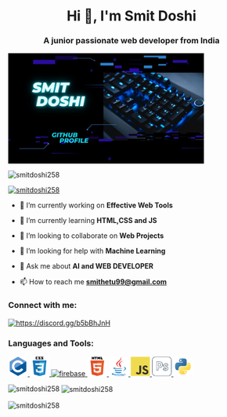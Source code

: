 <h1 align="center">Hi 👋, I'm Smit Doshi</h1>
<h3 align="center">A junior passionate web developer from India</h3>
<img align="center" width="400" alt="coding" src="smit.jpg">
<p align="left"> <img src="https://komarev.com/ghpvc/?username=smitdoshi258&label=Profile%20views&color=0e75b6&style=flat" alt="smitdoshi258" /> </p>

<p align="left"> <a href="https://github.com/ryo-ma/github-profile-trophy"><img src="https://github-profile-trophy.vercel.app/?username=smitdoshi258" alt="smitdoshi258" /></a> </p>

- 🔭 I’m currently working on **Effective Web Tools**

- 🌱 I’m currently learning **HTML,CSS and JS**

- 👯 I’m looking to collaborate on **Web Projects**

- 🤝 I’m looking for help with **Machine Learning**

- 💬 Ask me about **AI and WEB DEVELOPER**

- 📫 How to reach me **smithetu99@gmail.com**

<h3 align="left">Connect with me:</h3>
<p align="left">
<a href="https://discord.gg/https://discord.gg/b5bBhJnH" target="blank"><img align="center" src="https://raw.githubusercontent.com/rahuldkjain/github-profile-readme-generator/master/src/images/icons/Social/discord.svg" alt="https://discord.gg/b5bBhJnH" height="30" width="40" /></a>
</p>

<h3 align="left">Languages and Tools:</h3>
<p align="left"> <a href="https://www.cprogramming.com/" target="_blank" rel="noreferrer"> <img src="https://raw.githubusercontent.com/devicons/devicon/master/icons/c/c-original.svg" alt="c" width="40" height="40"/> </a> <a href="https://www.w3schools.com/css/" target="_blank" rel="noreferrer"> <img src="https://raw.githubusercontent.com/devicons/devicon/master/icons/css3/css3-original-wordmark.svg" alt="css3" width="40" height="40"/> </a> <a href="https://firebase.google.com/" target="_blank" rel="noreferrer"> <img src="https://www.vectorlogo.zone/logos/firebase/firebase-icon.svg" alt="firebase" width="40" height="40"/> </a> <a href="https://www.w3.org/html/" target="_blank" rel="noreferrer"> <img src="https://raw.githubusercontent.com/devicons/devicon/master/icons/html5/html5-original-wordmark.svg" alt="html5" width="40" height="40"/> </a> <a href="https://www.java.com" target="_blank" rel="noreferrer"> <img src="https://raw.githubusercontent.com/devicons/devicon/master/icons/java/java-original.svg" alt="java" width="40" height="40"/> </a> <a href="https://developer.mozilla.org/en-US/docs/Web/JavaScript" target="_blank" rel="noreferrer"> <img src="https://raw.githubusercontent.com/devicons/devicon/master/icons/javascript/javascript-original.svg" alt="javascript" width="40" height="40"/> </a> <a href="https://www.photoshop.com/en" target="_blank" rel="noreferrer"> <img src="https://raw.githubusercontent.com/devicons/devicon/master/icons/photoshop/photoshop-line.svg" alt="photoshop" width="40" height="40"/> </a> <a href="https://www.python.org" target="_blank" rel="noreferrer"> <img src="https://raw.githubusercontent.com/devicons/devicon/master/icons/python/python-original.svg" alt="python" width="40" height="40"/> </a> </p>

<p><img align="left" src="https://github-readme-stats.vercel.app/api/top-langs?username=smitdoshi258&show_icons=true&locale=en&layout=compact" alt="smitdoshi258" /></p>

<p>&nbsp;<img align="center" src="https://github-readme-stats.vercel.app/api?username=smitdoshi258&show_icons=true&locale=en" alt="smitdoshi258" /></p>

<p><img align="center" src="https://github-readme-streak-stats.herokuapp.com/?user=smitdoshi258&" alt="smitdoshi258" /></p>

